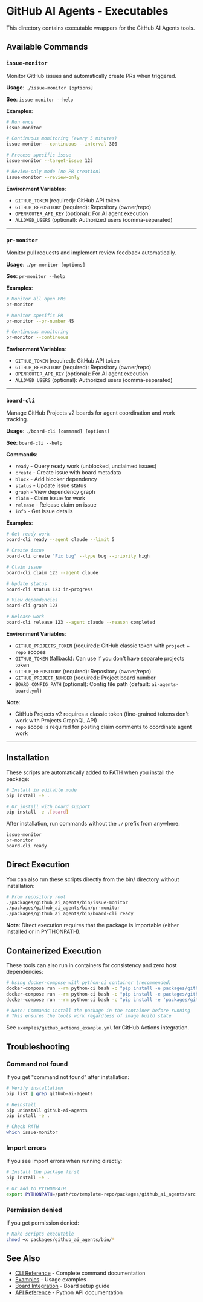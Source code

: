 # GitHub AI Agents - Executables

This directory contains executable wrappers for the GitHub AI Agents tools.

## Available Commands

### `issue-monitor`

Monitor GitHub issues and automatically create PRs when triggered.

**Usage**: `./issue-monitor [options]`

**See**: `issue-monitor --help`

**Examples**:
```bash
# Run once
issue-monitor

# Continuous monitoring (every 5 minutes)
issue-monitor --continuous --interval 300

# Process specific issue
issue-monitor --target-issue 123

# Review-only mode (no PR creation)
issue-monitor --review-only
```

**Environment Variables**:
- `GITHUB_TOKEN` (required): GitHub API token
- `GITHUB_REPOSITORY` (required): Repository (owner/repo)
- `OPENROUTER_API_KEY` (optional): For AI agent execution
- `ALLOWED_USERS` (optional): Authorized users (comma-separated)

---

### `pr-monitor`

Monitor pull requests and implement review feedback automatically.

**Usage**: `./pr-monitor [options]`

**See**: `pr-monitor --help`

**Examples**:
```bash
# Monitor all open PRs
pr-monitor

# Monitor specific PR
pr-monitor --pr-number 45

# Continuous monitoring
pr-monitor --continuous
```

**Environment Variables**:
- `GITHUB_TOKEN` (required): GitHub API token
- `GITHUB_REPOSITORY` (required): Repository (owner/repo)
- `OPENROUTER_API_KEY` (optional): For AI agent execution
- `ALLOWED_USERS` (optional): Authorized users (comma-separated)

---

### `board-cli`

Manage GitHub Projects v2 boards for agent coordination and work tracking.

**Usage**: `./board-cli [command] [options]`

**See**: `board-cli --help`

**Commands**:
- `ready` - Query ready work (unblocked, unclaimed issues)
- `create` - Create issue with board metadata
- `block` - Add blocker dependency
- `status` - Update issue status
- `graph` - View dependency graph
- `claim` - Claim issue for work
- `release` - Release claim on issue
- `info` - Get issue details

**Examples**:
```bash
# Get ready work
board-cli ready --agent claude --limit 5

# Create issue
board-cli create "Fix bug" --type bug --priority high

# Claim issue
board-cli claim 123 --agent claude

# Update status
board-cli status 123 in-progress

# View dependencies
board-cli graph 123

# Release work
board-cli release 123 --agent claude --reason completed
```

**Environment Variables**:
- `GITHUB_PROJECTS_TOKEN` (required): GitHub classic token with `project` + `repo` scopes
- `GITHUB_TOKEN` (fallback): Can use if you don't have separate projects token
- `GITHUB_REPOSITORY` (required): Repository (owner/repo)
- `GITHUB_PROJECT_NUMBER` (required): Project board number
- `BOARD_CONFIG_PATH` (optional): Config file path (default: `ai-agents-board.yml`)

**Note**:
- GitHub Projects v2 requires a classic token (fine-grained tokens don't work with Projects GraphQL API)
- `repo` scope is required for posting claim comments to coordinate agent work

---

## Installation

These scripts are automatically added to PATH when you install the package:

```bash
# Install in editable mode
pip install -e .

# Or install with board support
pip install -e .[board]
```

After installation, run commands without the `./` prefix from anywhere:

```bash
issue-monitor
pr-monitor
board-cli ready
```

## Direct Execution

You can also run these scripts directly from the bin/ directory without installation:

```bash
# From repository root
./packages/github_ai_agents/bin/issue-monitor
./packages/github_ai_agents/bin/pr-monitor
./packages/github_ai_agents/bin/board-cli ready
```

**Note**: Direct execution requires that the package is importable (either installed or in PYTHONPATH).

## Containerized Execution

These tools can also run in containers for consistency and zero host dependencies:

```bash
# Using docker-compose with python-ci container (recommended)
docker-compose run --rm python-ci bash -c "pip install -e packages/github_ai_agents && issue-monitor"
docker-compose run --rm python-ci bash -c "pip install -e packages/github_ai_agents && pr-monitor"
docker-compose run --rm python-ci bash -c "pip install -e 'packages/github_ai_agents[board]' && board-cli ready"

# Note: Commands install the package in the container before running
# This ensures the tools work regardless of image build state
```

See `examples/github_actions_example.yml` for GitHub Actions integration.

## Troubleshooting

### Command not found

If you get "command not found" after installation:

```bash
# Verify installation
pip list | grep github-ai-agents

# Reinstall
pip uninstall github-ai-agents
pip install -e .

# Check PATH
which issue-monitor
```

### Import errors

If you see import errors when running directly:

```bash
# Install the package first
pip install -e .

# Or add to PYTHONPATH
export PYTHONPATH=/path/to/template-repo/packages/github_ai_agents/src:$PYTHONPATH
```

### Permission denied

If you get permission denied:

```bash
# Make scripts executable
chmod +x packages/github_ai_agents/bin/*
```

## See Also

- [CLI Reference](../docs/CLI_REFERENCE.md) - Complete command documentation
- [Examples](../examples/README.md) - Usage examples
- [Board Integration](../docs/board-integration.md) - Board setup guide
- [API Reference](../docs/API_REFERENCE.md) - Python API documentation
